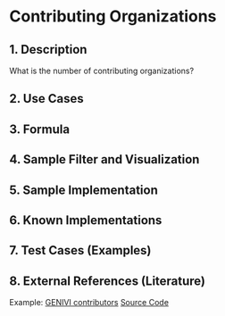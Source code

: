 # Contributing Organizations

## 1. Description
What is the number of contributing organizations?

## 2. Use Cases

## 3. Formula

## 4. Sample Filter and Visualization

## 5. Sample Implementation

## 6. Known Implementations

## 7. Test Cases (Examples)

## 8. External References (Literature)
Example: [GENIVI contributors](https://docs.projects.genivi.org/kpi/2018_committers.html) [Source Code](https://github.com/GENIVI/admin_and_reporting/blob/master/get_all_genivi_repos.sh)
